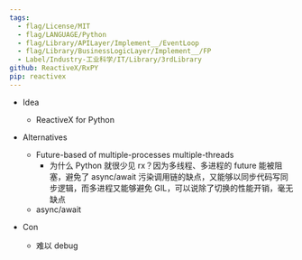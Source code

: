 ```yaml
---
tags:
  - flag/License/MIT
  - flag/LANGUAGE/Python
  - flag/Library/APILayer/Implement__/EventLoop
  - flag/Library/BusinessLogicLayer/Implement__/FP
  - Label/Industry-工业科学/IT/Library/3rdLibrary
github: ReactiveX/RxPY
pip: reactivex
---
```


- Idea
    - ReactiveX for Python

- Alternatives
    - Future-based of multiple-processes multiple-threads
        - 为什么 Python 就很少见 rx？因为多线程、多进程的 future 能被阻塞，避免了 async/await 污染调用链的缺点，又能够以同步代码写同步逻辑，而多进程又能够避免 GIL，可以说除了切换的性能开销，毫无缺点
    - async/await

- Con
    - 难以 debug
